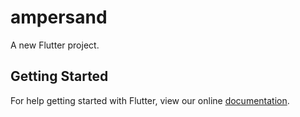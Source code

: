 # ampersand

A new Flutter project.

## Getting Started

For help getting started with Flutter, view our online
[documentation](https://flutter.io/).
